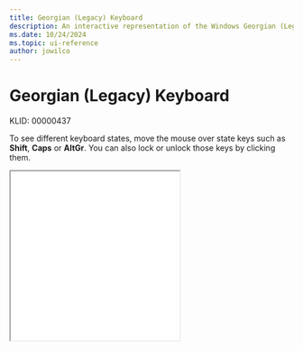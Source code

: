 ```yaml
---
title: Georgian (Legacy) Keyboard
description: An interactive representation of the Windows Georgian (Legacy) keyboard. To see different keyboard states, click or move the mouse over the state keys.
ms.date: 10/24/2024
ms.topic: ui-reference
author: jowilco
---
```


# Georgian (Legacy) Keyboard

KLID: 00000437

To see different keyboard states, move the mouse over state keys such as **Shift**, **Caps** or **AltGr**. You can also lock or unlock those keys by clicking them.

<iframe src="kbdgeo.html" height="300"></iframe>
